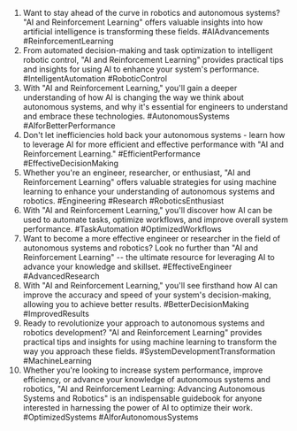 1. Want to stay ahead of the curve in robotics and autonomous systems? "AI and Reinforcement Learning" offers valuable insights into how artificial intelligence is transforming these fields. #AIAdvancements #ReinforcementLearning
2. From automated decision-making and task optimization to intelligent robotic control, "AI and Reinforcement Learning" provides practical tips and insights for using AI to enhance your system's performance. #IntelligentAutomation #RoboticControl
3. With "AI and Reinforcement Learning," you'll gain a deeper understanding of how AI is changing the way we think about autonomous systems, and why it's essential for engineers to understand and embrace these technologies. #AutonomousSystems #AIforBetterPerformance
4. Don't let inefficiencies hold back your autonomous systems - learn how to leverage AI for more efficient and effective performance with "AI and Reinforcement Learning." #EfficientPerformance #EffectiveDecisionMaking
5. Whether you're an engineer, researcher, or enthusiast, "AI and Reinforcement Learning" offers valuable strategies for using machine learning to enhance your understanding of autonomous systems and robotics. #Engineering #Research #RoboticsEnthusiast
6. With "AI and Reinforcement Learning," you'll discover how AI can be used to automate tasks, optimize workflows, and improve overall system performance. #TaskAutomation #OptimizedWorkflows
7. Want to become a more effective engineer or researcher in the field of autonomous systems and robotics? Look no further than "AI and Reinforcement Learning" -- the ultimate resource for leveraging AI to advance your knowledge and skillset. #EffectiveEngineer #AdvancedResearch
8. With "AI and Reinforcement Learning," you'll see firsthand how AI can improve the accuracy and speed of your system's decision-making, allowing you to achieve better results. #BetterDecisionMaking #ImprovedResults
9. Ready to revolutionize your approach to autonomous systems and robotics development? "AI and Reinforcement Learning" provides practical tips and insights for using machine learning to transform the way you approach these fields. #SystemDevelopmentTransformation #MachineLearning
10. Whether you're looking to increase system performance, improve efficiency, or advance your knowledge of autonomous systems and robotics, "AI and Reinforcement Learning: Advancing Autonomous Systems and Robotics" is an indispensable guidebook for anyone interested in harnessing the power of AI to optimize their work. #OptimizedSystems #AIforAutonomousSystems
